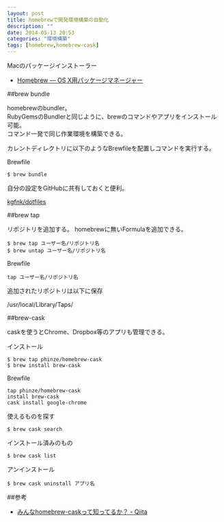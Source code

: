 ```yaml
---
layout: post
title: homebrewで開発環境構築の自動化
description: ""
date: 2014-05-13 20:53
categories: "環境構築"
tags: [homebrew,homebrew-cask]
---
```


Macのパッケージインストーラー

* [Homebrew — OS X用パッケージマネージャー](http://brew.sh/index_ja.html)

##brew bundle

homebrewのbundler。  
RubyGemsのBundlerと同じように、brewのコマンドやアプリをインストール可能。  
コマンド一発で同じ作業環境を構築できる。

カレントディレクトリに以下のようなBrewfileを配置しコマンドを実行する。

Brewfile
<script src="https://gist.github.com/kgfnk/6792c6bc8800372a245f.js"></script>

```
$ brew bundle
```

自分の設定をGitHubに共有しておくと便利。

[kgfnk/dotfiles](https://github.com/kgfnk/dotfiles/blob/master/Brewfile)

##brew tap

リポジトリを追加する。
homebrewに無いFormulaを追加できる。

```
$ brew tap ユーザー名/リポジトリ名
$ brew untap ユーザー名/リポジトリ名
```

Brewfile

```
tap ユーザー名/リポジトリ名
```

追加されたリポジトリは以下に保存

/usr/local/Library/Taps/

##brew-cask

caskを使うとChrome、Dropbox等のアプリも管理できる。

インストール

```
$ brew tap phinze/homebrew-cask
$ brew install brew-cask
```

Brewfile

```
tap phinze/homebrew-cask
install brew-cask
cask install google-chrome
```

使えるものを探す

```
$ brew cask search
```

インストール済みのもの

```
$ brew cask list
```

アンインストール

```
$ brew cask uninstall アプリ名
```

##参考

* [みんなhomebrew-caskって知ってるか？ - Qiita](http://qiita.com/ryurock/items/1432578d364985f6cb06)
